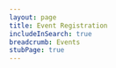 ```yaml
---
layout: page
title: Event Registration
includeInSearch: true
breadcrumb: Events
stubPage: true
---
```

